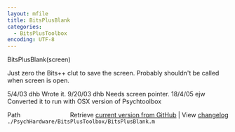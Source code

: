```yaml
---
layout: mfile
title: BitsPlusBlank
categories:
  - BitsPlusToolbox
encoding: UTF-8
---
```


BitsPlusBlank(screen)

Just zero the Bits++ clut to save the screen.
Probably shouldn't be called when screen is open.

5/4/03  dhb  Wrote it.
9/20/03 dhb  Needs screen pointer.
18/4/05 ejw  Converted it to run with OSX version of Psychtoolbox


<div class="code_header" style="text-align:right;">
  <span style="float:left;">Path&nbsp;&nbsp;</span> <span class="counter">Retrieve <a href=
  "https://raw.github.com/Psychtoolbox-3/Psychtoolbox-3/beta/./PsychHardware/BitsPlusToolbox/BitsPlusBlank.m">current version from GitHub</a> | View <a href=
  "https://github.com/Psychtoolbox-3/Psychtoolbox-3/commits/beta/./PsychHardware/BitsPlusToolbox/BitsPlusBlank.m">changelog</a></span>
</div>
<div class="code">
  <code>./PsychHardware/BitsPlusToolbox/BitsPlusBlank.m</code>
</div>
